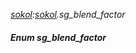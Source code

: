 _[sokol](../../modules/sokol/sokol-module.md):[sokol](../../modules/sokol/sokol-module.md).sg\_blend\_factor_
##### Enum sg\_blend\_factor
